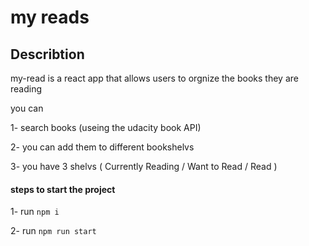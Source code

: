 # my reads

## Describtion

my-read is a react app that allows users to orgnize the books they are reading

you can 

1- search books (useing the udacity book API)

2- you can add them to different bookshelvs

3- you have 3 shelvs ( Currently Reading / Want to Read / Read )

#### steps to start the project

1- run `npm i `

2- run `npm run start`
